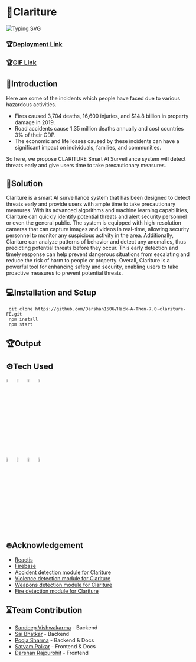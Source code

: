 # 🏁Clariture
[![Typing SVG](https://readme-typing-svg.herokuapp.com?font=Arvo&color=Black&size=25&lines=+Submmitted+In+Hack-A-Thon-7.0)](https://git.io/typing-svg)
### 🏆[Deployment Link](https://hack-a-thon-7-0-clariture-fe.vercel.app/)
### 🏆[GIF Link]()
## 📜Introduction

Here are some of the incidents which people have faced due to various hazardous activities.
- Fires caused 3,704 deaths, 16,600 injuries, and $14.8 billion in property damage in 2019.
- Road accidents cause 1.35 million deaths annually and cost countries 3% of their GDP.
- The economic and life losses caused by these incidents can have a significant impact on individuals, families, and communities.

So here, we propose CLARITURE Smart AI Surveillance system will detect threats early and give users time to take precautionary measures.

## 🎯Solution

Clariture is a smart AI surveillance system that has been designed to detect threats early and provide users with ample time to take precautionary measures. With its advanced algorithms and machine learning capabilities, Clariture can quickly identify potential threats and alert security personnel or even the general public. The system is equipped with high-resolution cameras that can capture images and videos in real-time, allowing security personnel to monitor any suspicious activity in the area. Additionally, Clariture can analyze patterns of behavior and detect any anomalies, thus predicting potential threats before they occur. This early detection and timely response can help prevent dangerous situations from escalating and reduce the risk of harm to people or property. Overall, Clariture is a powerful tool for enhancing safety and security, enabling users to take proactive measures to prevent potential threats.

## 💻Installation and Setup

```
 git clone https://github.com/Darshan1506/Hack-A-Thon-7.0-clariture-FE.git
 npm install
 npm start

```

## 🏆Output

## ⚙️Tech Used 
<p>
<code><img width="5%" src="https://upload.wikimedia.org/wikipedia/commons/thumb/a/a7/React-icon.svg/2300px-React-icon.svg.png"></code>
<code><img width="5%" src="https://w7.pngwing.com/pngs/166/342/png-transparent-flask-python-bottle-web-framework-web-application-flask-white-monochrome-shoe.png"></code>
<code><img width="5%" src="https://opencv.org/wp-content/uploads/2020/07/OpenCV_logo_no_text_.png"></code>
<code><img width="5%" src="https://upload.wikimedia.org/wikipedia/commons/thumb/2/2d/Tensorflow_logo.svg/1915px-Tensorflow_logo.svg.png"></code>

<code><img width="5%" src="https://keras.io/img/logo.png"></code>
<code><img width="5%" src="https://dka575ofm4ao0.cloudfront.net/pages-transactional_logos/retina/230271/ngrok-black-lrg.png"></code>
<code><img width="5%" src="https://www.pinpng.com/pngs/m/348-3488129_firebase-authentication-in-xamarin-firebase-authentication-logo-transparent.png"></code>
<code><img width="5%" src="https://www.mabl.com/hubfs/CICDBlog.png"></code>
</p>

## 🔥Acknowledgement
- [Reactjs](https://legacy.reactjs.org/docs/getting-started.html)
- [Firebase](https://firebase.google.com/docs)
- [Accident detection module for Clariture](https://github.com/Poojasharma1301/accident_detection_for_Clariture)
- [Violence detection module for Clariture](https://github.com/Poojasharma1301/Violence_detection_for_Clariture)
- [Weapons detection module for Clariture](https://github.com/Poojasharma1301/Weapons_detection_for_Clariture)
- [Fire detection module for Clariture](https://github.com/Poojasharma1301/Fire_detection_for_Clariture)

## ⌛Team Contribution
- [Sandeep Vishwakarma](https://github.com/sv2441) - Backend
- [Sai Bhatkar](https://github.com/robospace9) - Backend 
- [Pooja Sharma](https://github.com/Poojasharma1301) - Backend & Docs
- [Satyam Palkar](https://github.com/SatyamPalkar) - Frontend & Docs
- [Darshan Rajpurohit](https://github.com/Darshan1506) - Frontend



